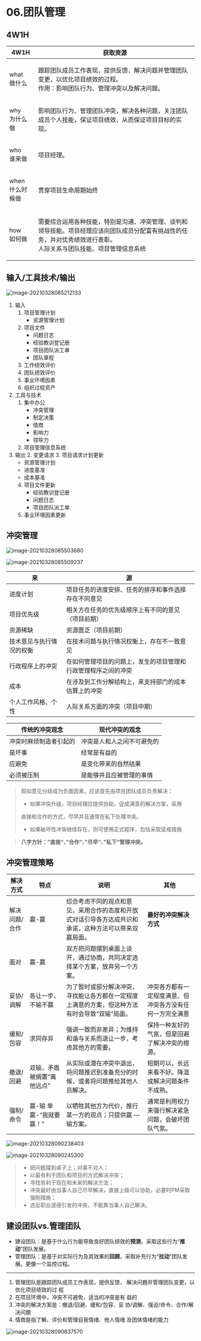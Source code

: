 # 06.团队管理

## 4W1H

| 4W1H                 | 获取资源                                                                                         |
| -------------------- | -------------------------------------------------------------------------------------------- |
| <p>what<br>做什么</p>   | <p>跟踪团队成员工作表现，提供反馈，解决问题并管理团队变更，以优化项目绩效的过程。<br>作用：影响团队行为、管理冲突以及解决问题。</p>                      |
| <p>why<br>为什么做</p>   | 影响团队行为、管理团队冲突，解决各种问题，关注团队成员个人技能，保证项目绩效，从而保证项目目标的实现。                                          |
| <p>who<br>谁来做</p>    | 项目经理。                                                                                        |
| <p>when<br>什么时候做</p> | 贯穿项目生命周期始终                                                                                   |
| <p>how<br>如何做</p>    | <p>需要综合运用各种技能，特别是沟通、冲突管理、谈判和领导技能。项目经理应该向团队成员分配富有挑战性的任务，并对优秀绩效进行表彰。<br>人际关系与团队技能、项目管理信息系统</p> |

## 输入/工具技术/输出

![image-20210328085212133](image/image-20210328085212133.png)

1. 输入
   1. 项目管理计划
      * 资源管理计划
   2. 项目文件
      * 问题日志
      * 经验教训登记册
      * 项目团队派工单
      * 团队章程
   3. 工作绩效评价
   4. 团队绩效评价
   5. 事业环境因素
   6. 组织过程资产
2. 工具与技术
   1. 集中办公
      * 冲突管理
      * 制定决策
      * 情商
      * 影响力
      * 领导力
   2. 项目管理信息系统
3. 输出
   2. 变更请求
   3. 项目请求计划更新
      * 资源管理计划
      * 进度基准
      * 成本基准
   4. 项目文件更新
      * 经验教训登记册
      * 问题日志
      * 项目团队派工单
   5. 事业环境因素更新

## 冲突管理

![image-20210328085503680](image/image-20210328085503680.png)

![image-20210328085509237](image/image-20210328085509237.png)

| 来            | 源                               |
| ------------ | ------------------------------- |
| 进度计划         | 项目任务的进度安排、任务的排序和事件选择存在不同意见      |
| 项目优先级        | 相关方在任务的优先级顺序上有不同的意见（项目前期）       |
| 资源稀缺         | 资源匮乏（项目前期）                      |
| 技术意见与执行情况的权衡 | 在技术问题与执行情况权衡上，存在不一致意见           |
| 行政程序上的冲突     | 在如何管理项目的问题上，发生的项目管理和行政管理程序之间的冲突 |
| 成本           | 在涉及到工作分解结构上，来支持部门的成本估算上的冲突      |
| 个人工作风格、个性    | 人际关系方面的冲突（项目中期）                 |

| 传统的冲突观念     | 现代冲突的观念       |
| ----------- | ------------- |
| 冲突时麻烦制造者引起的 | 冲突是人和人之间不可避免的 |
| 是坏事         | 经常是有益的        |
| 应避免         | 是变化带来的自然结果    |
| 必须被压制       | 是能够并且应被管理的事情  |

> 假如意见分歧成为负面因素，应该首先由项目团队成员负责解决：
>
> * 如果冲突升级，项目经理应提供协助，促成满意的解决方案，采用
>
> 直接和合作的方式，尽早并且通常在私下处理冲突。
>
> * 如果破坏性冲突继续存在，则可使用正式程序，包括采取惩戒措施

> **八字方针：”直接“、”合作“、”尽早“、”私下“管理冲突。**

## 冲突管理策略

| 解决方式    | 特点             | 说明                                                  | 其他                           |
| ------- | -------------- | --------------------------------------------------- | ---------------------------- |
| 解决问题/合作 | 赢-赢            | 综合考虑不同的观点和意见，采用合作的态度和开放式对话引导各方达成共识和承诺，这种方法可以带来双赢局面。 | **最好的冲突解决方式**                |
| 面对      | 赢-赢            | 双方把问题摆到桌面上谈开，通过协商，共同决定选择某个方案，放弃另一个方案。               |                              |
| 妥协/调解   | 各让一步、不输不赢      | 为了暂时或部分解决冲突，寻找能让各方都在一定程度上满意的方案，但这种方法有时会导致“双输”局面。    | 冲突各方都有一定程度满意、但冲突各方没有任何一方完全满意 |
| 缓和/包容   | 求同存异           | 强调一致而非差异；为维持和谐与关系而退让一步，考虑其他方的需要。                    | 保持一种友好的气氛，但是回避了解决冲突的根源。      |
| 撤退/回避   | 双输，矛盾被搁置“离他远点” | 从实际或潜在冲突中退出，将问题推迟到准备充分的时候，或者将问题推给其他人员解决。            | 短期可以，长远来看不好。降温或解决问题条件不成熟。    |
| 强制/命令   | 赢-输 单赢-“我就要赢！” | 以牺牲其他方为代价，推行某一方的观点；只提供赢 — 输方案。                      | 通常是利用权力来强行解决紧急问题，会破坏团队气氛。    |

![image-20210328090238403](image/image-20210328090238403.png)

![image-20210328090245300](image/image-20210328090245300.png)

> * 把问题摆到桌子上；对事不对人；
> * 以最有利于团队和项目的方式解决冲突；
> * 寻找有利于现在和未来的解决方法；
> * 冲突最好由当事人自己尽早解决，直接上级可以协助，必要时PM采取强制措施；
> * 违反职业道德引发的冲突，不能靠当事人自己解决。

## 建设团队vs.管理团队

* 建设团队：是基于什么行为能导致良好团队绩效的**预测**，采取这些行为“**推动**”团队发展。
* 管理团队：是基于对实际行为及其效果的**回顾**，采取补充行为“**拉动**”团队发展。更像一个监控过程。

***

1. 管理团队是跟踪团队成员工作表现，提供反馈， 解决问題并管理团队变更，以优化项目绩效的过 程
2. 在项目环境中，冲突不可避免，适当的冲突是有 益的
3. 冲突的解决方案是：撤退/回避、缓和/包容、妥 协/调解、强迫/命令、合作/解决问題
4. 情商是指了解、评价和管理自我情绪、他人情绪 及团体情绪的能力

![image-20210328090837570](image/image-20210328090837570.png)

